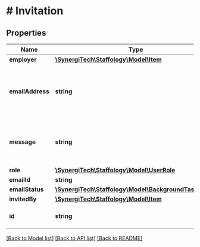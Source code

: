 # # Invitation

## Properties

Name | Type | Description | Notes
------------ | ------------- | ------------- | -------------
**employer** | [**\SynergiTech\Staffology\Model\Item**](Item.md) |  | [optional]
**emailAddress** | **string** | The email address of the user that is being invited to access the Employer |
**message** | **string** | An optional message to include in the email sent to the EmailAddress | [optional]
**role** | [**\SynergiTech\Staffology\Model\UserRole**](UserRole.md) |  | [optional]
**emailId** | **string** |  | [optional]
**emailStatus** | [**\SynergiTech\Staffology\Model\BackgroundTaskStatus**](BackgroundTaskStatus.md) |  | [optional]
**invitedBy** | [**\SynergiTech\Staffology\Model\Item**](Item.md) |  | [optional]
**id** | **string** | [readonly] The unique id of the object | [optional] [readonly]

[[Back to Model list]](../../README.md#models) [[Back to API list]](../../README.md#endpoints) [[Back to README]](../../README.md)

